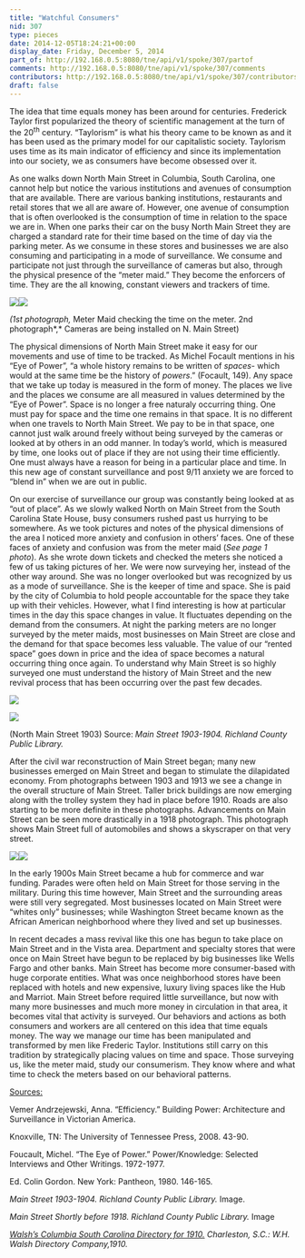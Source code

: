 ```yaml
---
title: "Watchful Consumers"
nid: 307
type: pieces
date: 2014-12-05T18:24:21+00:00
display_date: Friday, December 5, 2014
part_of: http://192.168.0.5:8080/tne/api/v1/spoke/307/partof
comments: http://192.168.0.5:8080/tne/api/v1/spoke/307/comments
contributors: http://192.168.0.5:8080/tne/api/v1/spoke/307/contributors
draft: false
---
```


The idea that time equals money has been around for centuries. Frederick Taylor first popularized the theory of scientific management at the turn of the 20<sup>th</sup> century. “Taylorism” is what his theory came to be known as and it has been used as the primary model for our capitalistic society. Taylorism uses time as its main indicator of efficiency and since its implementation into our society, we as consumers have become obsessed over it.

As one walks down North Main Street in Columbia, South Carolina, one cannot help but notice the various institutions and avenues of consumption that are available. There are various banking institutions, restaurants and retail stores that we all are aware of. However, one avenue of consumption that is often overlooked is the consumption of time in relation to the space we are in. When one parks their car on the busy North Main Street they are charged a standard rate for their time based on the time of day via the parking meter. As we consume in these stores and businesses we are also consuming and participating in a mode of surveillance. We consume and participate not just through the surveillance of cameras but also, through the physical presence of the “meter maid.” They become the enforcers of time. They are the all knowing, constant viewers and trackers of time.

![](http://mediacommons.futureofthebook.org/tne/sites/mediacommons.futureofthebook.org.tne/files/images/unknown_0.jpeg)![](http://mediacommons.futureofthebook.org/tne/sites/mediacommons.futureofthebook.org.tne/files/images/unknown-1.jpeg)

*(1st photograph,* Meter Maid checking the time on the meter. 2nd photograph*,* Cameras are being installed on N. Main Street)

The physical dimensions of North Main Street make it easy for our movements and use of time to be tracked. As Michel Focault mentions in his “Eye of Power”, “a whole history remains to be written of *spaces-* which would at the same time be the history of *powers*.” (Focault, 149). Any space that we take up today is measured in the form of money. The places we live and the places we consume are all measured in values determined by the “Eye of Power”. Space is no longer a free naturaly occurring thing. One must pay for space and the time one remains in that space. It is no different when one travels to North Main Street. We pay to be in that space, one cannot just walk around freely without being surveyed by the cameras or looked at by others in an odd manner. In today’s world, which is measured by time, one looks out of place if they are not using their time efficiently. One must always have a reason for being in a particular place and time. In this new age of constant surveillance and post 9/11 anxiety we are forced to “blend in” when we are out in public.

On our exercise of surveillance our group was constantly being looked at as “out of place”. As we slowly walked North on Main Street from the South Carolina State House, busy consumers rushed past us hurrying to be somewhere. As we took pictures and notes of the physical dimensions of the area I noticed more anxiety and confusion in others’ faces. One of these faces of anxiety and confusion was from the meter maid (*See page 1 photo*). As she wrote down tickets and checked the meters she noticed a few of us taking pictures of her. We were now surveying her, instead of the other way around. She was no longer overlooked but was recognized by us as a mode of surveillance. She is the keeper of time and space. She is paid by the city of Columbia to hold people accountable for the space they take up with their vehicles. However, what I find interesting is how at particular times in the day this space changes in value. It fluctuates depending on the demand from the consumers. At night the parking meters are no longer surveyed by the meter maids, most businesses on Main Street are close and the demand for that space becomes less valuable. The value of our “rented space” goes down in price and the idea of space becomes a natural occurring thing once again. To understand why Main Street is so highly surveyed one must understand the history of Main Street and the new revival process that has been occurring over the past few decades.

![](http://mediacommons.futureofthebook.org/tne/sites/mediacommons.futureofthebook.org.tne/files/images/main_street_2.jpg)

![](http://mediacommons.futureofthebook.org/tne/sites/mediacommons.futureofthebook.org.tne/files/images/main_street_1.jpg)

(North Main Street 1903) Source: *Main Street 1903-1904. Richland County Public Library.*

After the civil war reconstruction of Main Street began; many new businesses emerged on Main Street and began to stimulate the dilapidated economy. From photographs between 1903 and 1913 we see a change in the overall structure of Main Street. Taller brick buildings are now emerging along with the trolley system they had in place before 1910. Roads are also starting to be more definite in these photographs. Advancements on Main Street can be seen more drastically in a 1918 photograph. This photograph shows Main Street full of automobiles and shows a skyscraper on that very street.

 ![](http://mediacommons.futureofthebook.org/tne/sites/mediacommons.futureofthebook.org.tne/files/images/main_street_5.jpg)![](http://mediacommons.futureofthebook.org/tne/sites/mediacommons.futureofthebook.org.tne/files/images/main_street_3.jpg)

In the early 1900s Main Street became a hub for commerce and war funding. Parades were often held on Main Street for those serving in the military. During this time however, Main Street and the surrounding areas were still very segregated. Most businesses located on Main Street were “whites only” businesses; while Washington Street became known as the African American neighborhood where they lived and set up businesses.

In recent decades a mass revival like this one has begun to take place on Main Street and in the Vista area. Department and specialty stores that were once on Main Street have begun to be replaced by big businesses like Wells Fargo and other banks. Main Street has become more consumer-based with huge corporate entities. What was once neighborhood stores have been replaced with hotels and new expensive, luxury living spaces like the Hub and Marriot. Main Street before required little surveillance, but now with many more businesses and much more money in circulation in that area, it becomes vital that activity is surveyed. Our behaviors and actions as both consumers and workers are all centered on this idea that time equals money. The way we manage our time has been manipulated and transformed by men like Frederic Taylor. Institutions still carry on this tradition by strategically placing values on time and space. Those surveying us, like the meter maid, study our consumerism. They know where and what time to check the meters based on our behavioral patterns.

<u>Sources:</u>

Vemer Andrzejewski, Anna. “Efficiency.” Building Power: Architecture and Surveillance in Victorian America.

Knoxville, TN: The University of Tennessee Press, 2008. 43-90.

Foucault, Michel. “The Eye of Power.” Power/Knowledge: Selected Interviews and Other Writings. 1972-1977.

Ed. Colin Gordon. New York: Pantheon, 1980. 146-165.

*Main Street 1903-1904. Richland County Public Library.* Image.

*Main Street Shortly before 1918. Richland County Public Library.* Image

*<u>Walsh’s Columbia South Carolina Directory for 1910.</u> Charleston, S.C.: W.H. Walsh Directory Company,1910.*
